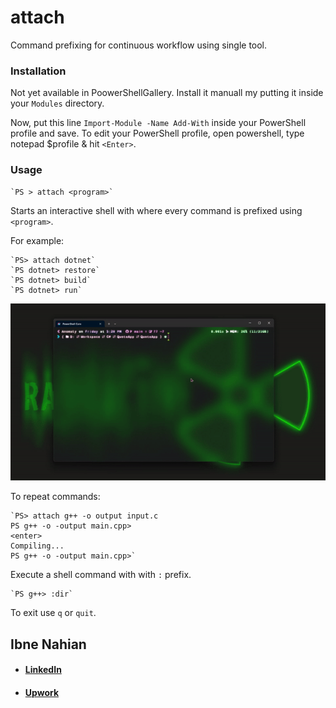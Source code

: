 # attach

Command prefixing for continuous workflow using single tool.

### Installation

Not yet available in PoowerShellGallery. Install it manuall my putting it inside your `Modules` directory.

Now, put this line `Import-Module -Name Add-With` inside your PowerShell profile and save. To edit your PowerShell profile, open powershell, type notepad $profile & hit `<Enter>`.

### Usage

    `PS > attach <program>`

Starts an interactive shell with where every command is prefixed using `<program>`.

For example:

    `PS> attach dotnet`
    `PS dotnet> restore`
    `PS dotnet> build`
    `PS dotnet> run`

![attach](https://github.com/evilprince2009/Attach-With/blob/main/images/attach.gif)
    
To repeat commands:

    `PS> attach g++ -o output input.c
    PS g++ -o -output main.cpp>
    <enter>
    Compiling...
    PS g++ -o -output main.cpp>`

Execute a shell command with with `:` prefix.

    `PS g++> :dir`

To exit use `q` or `quit`.

## Ibne Nahian

- #### [LinkedIn](https://www.linkedin.com/in/evilprince2009/)
- #### [Upwork](https://www.upwork.com/freelancers/~01ded0be5baccfa296)